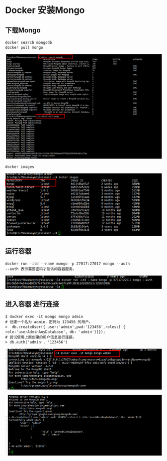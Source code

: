 # Docker 安装Mongo

## 下载Mongo

```shell
docker search mongodb
docker pull mongo
```



![image-20200721222001343](assets/image-20200721222001343.png)

```
docker images
```

![image-20200721222026209](assets/image-20200721222026209.png)

## 运行容器

```
docker run -itd --name mongo -p 27017:27017 mongo --auth
--auth 表示需要密码才能访问容器服务。
```



![image-20200721222124633](assets/image-20200721222124633.png)



## 进入容器 进行连接

```
$ docker exec -it mongo mongo admin
# 创建一个名为 admin，密码为 123456 的用户。
>  db.createUser({ user:'admin',pwd:'123456',roles:[ { role:'userAdminAnyDatabase', db: 'admin'}]});
# 尝试使用上面创建的用户信息进行连接。
> db.auth('admin', '123456')
```



![image-20200721222233247](assets/image-20200721222233247.png)

![image-20200721222312928](assets/image-20200721222312928.png)
